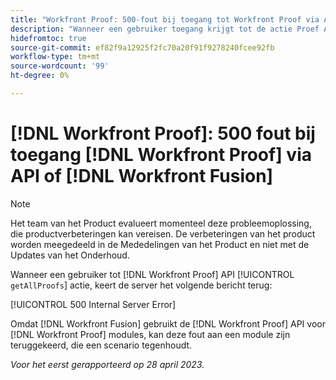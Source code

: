 ```yaml
---
title: "Workfront Proof: 500-fout bij toegang tot Workfront Proof via API of Workfront Fusion"
description: "Wanneer een gebruiker toegang krijgt tot de actie Proef API getAllProofs, retourneert de Workfront Proof-server het bericht: 500 Interne serverfout"
hidefromtoc: true
source-git-commit: ef82f9a12925f2fc70a20f91f9278240fcee92fb
workflow-type: tm+mt
source-wordcount: '99'
ht-degree: 0%

---
```



# [!DNL Workfront Proof]: 500 fout bij toegang [!DNL Workfront Proof] via API of [!DNL Workfront Fusion]

>[!NOTE]
>
>Het team van het Product evalueert momenteel deze probleemoplossing, die productverbeteringen kan vereisen. De verbeteringen van het product worden meegedeeld in de Mededelingen van het Product en niet met de Updates van het Onderhoud.

<!--This article is on Proof and Fusion TOCs-->

Wanneer een gebruiker tot [!DNL Workfront Proof] API [!UICONTROL `getAllProofs`] actie, keert de server het volgende bericht terug:

[!UICONTROL 500 Internal Server Error]

Omdat [!DNL Workfront Fusion] gebruikt de [!DNL Workfront Proof] API voor [!DNL Workfront Proof] modules, kan deze fout aan een module zijn teruggekeerd, die een scenario tegenhoudt.

_Voor het eerst gerapporteerd op 28 april 2023._


